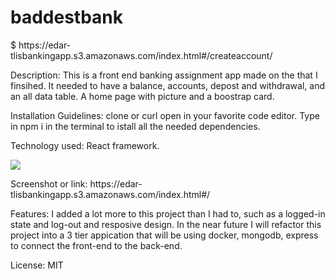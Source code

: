 <h1> baddestbank</h1> 
$ https://edar-tlisbankingapp.s3.amazonaws.com/index.html#/createaccount/
  <p>Description: This is a front end banking assignment app made on the that I finsihed. It needed to have a balance, accounts, depost and withdrawal, and an all data table. A home page with picture and a boostrap card.</p>   
    <p>Installation Guidelines: clone or curl open in your favorite code editor. Type in npm i in the terminal to istall all the needed dependencies.</p>
    <p>Technology used: React framework.</p> 
    <img src="![17hfi5x](https://user-images.githubusercontent.com/108901257/227074638-3be947d0-5e97-412a-9ce0-2c3d5dea3e85.png)">
</img>
    <p>Screenshot or link: https://edar-tlisbankingapp.s3.amazonaws.com/index.html#/
    <p>Features: I added a lot more to this project than I had to, such as a logged-in state and log-out and resposive design. In the near future I will refactor this project into a 3 tier appication that will be using docker, mongodb, express to connect the front-end to the back-end. </p>
    <p>License: MIT</p>
